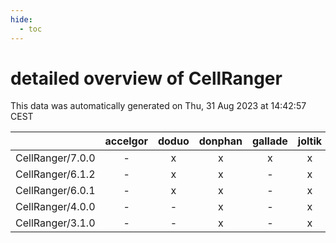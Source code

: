 ```yaml
---
hide:
  - toc
---
```


detailed overview of CellRanger
===============================


This data was automatically generated on Thu, 31 Aug 2023 at 14:42:57 CEST  

| |accelgor|doduo|donphan|gallade|joltik|skitty|swalot|victini|
| :---: | :---: | :---: | :---: | :---: | :---: | :---: | :---: | :---: |
|CellRanger/7.0.0|-|x|x|x|x|x|x|x|
|CellRanger/6.1.2|-|x|x|-|x|x|x|x|
|CellRanger/6.0.1|-|x|x|-|x|-|x|-|
|CellRanger/4.0.0|-|-|x|-|x|-|-|-|
|CellRanger/3.1.0|-|-|x|-|x|-|-|-|
